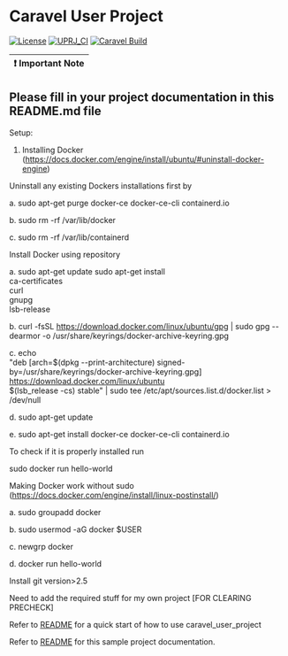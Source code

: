 
# Caravel User Project

[![License](https://img.shields.io/badge/License-Apache%202.0-blue.svg)](https://opensource.org/licenses/Apache-2.0) [![UPRJ_CI](https://github.com/efabless/caravel_project_example/actions/workflows/user_project_ci.yml/badge.svg)](https://github.com/efabless/caravel_project_example/actions/workflows/user_project_ci.yml) [![Caravel Build](https://github.com/efabless/caravel_project_example/actions/workflows/caravel_build.yml/badge.svg)](https://github.com/efabless/caravel_project_example/actions/workflows/caravel_build.yml)

| :exclamation: Important Note            |
|-----------------------------------------|

## Please fill in your project documentation in this README.md file 

Setup:
1. Installing Docker (https://docs.docker.com/engine/install/ubuntu/#uninstall-docker-engine)

Uninstall any existing Dockers installations first by

a. sudo apt-get purge docker-ce docker-ce-cli containerd.io

b. sudo rm -rf /var/lib/docker

c. sudo rm -rf /var/lib/containerd

Install Docker using repository

a. sudo apt-get update
   sudo apt-get install \
    ca-certificates \
    curl \
    gnupg \
    lsb-release

b. curl -fsSL https://download.docker.com/linux/ubuntu/gpg | sudo gpg --dearmor -o /usr/share/keyrings/docker-archive-keyring.gpg

c. echo \
     "deb [arch=$(dpkg --print-architecture) signed-by=/usr/share/keyrings/docker-archive-keyring.gpg] https://download.docker.com/linux/ubuntu \
     $(lsb_release -cs) stable" | sudo tee /etc/apt/sources.list.d/docker.list > /dev/null

d. sudo apt-get update

e. sudo apt-get install docker-ce docker-ce-cli containerd.io

To check if it is properly installed run

sudo docker run hello-world

Making Docker work without sudo (https://docs.docker.com/engine/install/linux-postinstall/)

a. sudo groupadd docker

b. sudo usermod -aG docker $USER

c. newgrp docker

d. docker run hello-world

Install git version>2.5


Need to add the required stuff for my own project [FOR CLEARING PRECHECK]

Refer to [README](docs/source/quickstart.rst) for a quick start of how to use caravel_user_project

Refer to [README](docs/source/index.rst) for this sample project documentation. 
